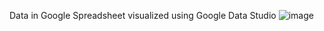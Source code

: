 Data in Google Spreadsheet visualized using Google Data Studio
![image](https://user-images.githubusercontent.com/71624499/202892294-5acefa66-829c-4081-9e2c-a185b2ea7696.png)
